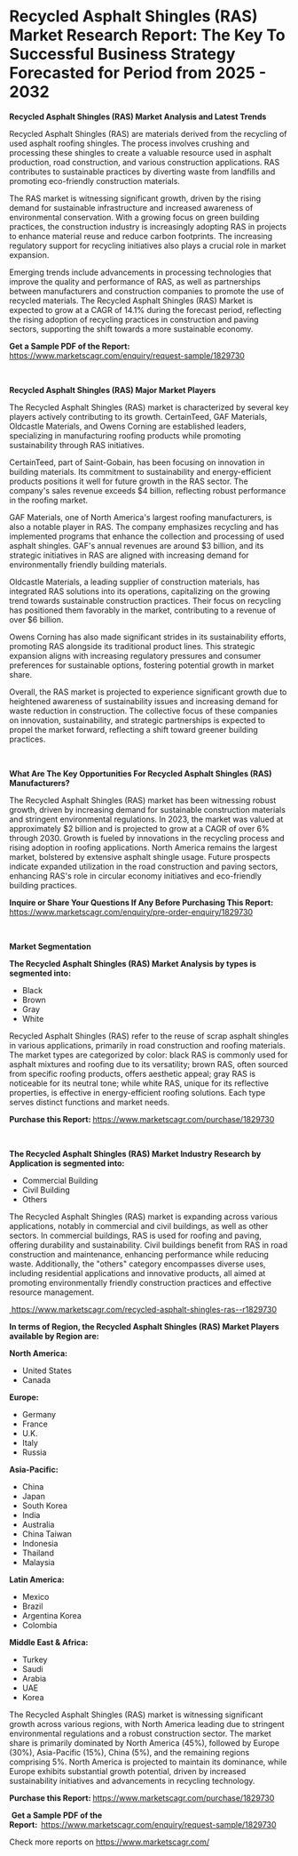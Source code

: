 <p><h1>Recycled Asphalt Shingles (RAS) Market Research Report: The Key To Successful Business Strategy Forecasted for Period from 2025 - 2032</h1></p><p><strong>Recycled Asphalt Shingles (RAS) Market Analysis and Latest Trends</strong></p>
<p><p>Recycled Asphalt Shingles (RAS) are materials derived from the recycling of used asphalt roofing shingles. The process involves crushing and processing these shingles to create a valuable resource used in asphalt production, road construction, and various construction applications. RAS contributes to sustainable practices by diverting waste from landfills and promoting eco-friendly construction materials.</p><p>The RAS market is witnessing significant growth, driven by the rising demand for sustainable infrastructure and increased awareness of environmental conservation. With a growing focus on green building practices, the construction industry is increasingly adopting RAS in projects to enhance material reuse and reduce carbon footprints. The increasing regulatory support for recycling initiatives also plays a crucial role in market expansion.</p><p>Emerging trends include advancements in processing technologies that improve the quality and performance of RAS, as well as partnerships between manufacturers and construction companies to promote the use of recycled materials. The Recycled Asphalt Shingles (RAS) Market is expected to grow at a CAGR of 14.1% during the forecast period, reflecting the rising adoption of recycling practices in construction and paving sectors, supporting the shift towards a more sustainable economy.</p></p>
<p><strong>Get a Sample PDF of the Report:&nbsp;</strong> <a href="https://www.marketscagr.com/enquiry/request-sample/1829730?utm_campaign=1895&utm_medium=2&utm_source=Github&utm_content=ia&utm_term=03022025&utm_id=recycled-asphalt-shingles-ras">https://www.marketscagr.com/enquiry/request-sample/1829730</a></p>
<p>&nbsp;</p>
<p><strong>Recycled Asphalt Shingles (RAS) Major Market Players</strong></p>
<p><p>The Recycled Asphalt Shingles (RAS) market is characterized by several key players actively contributing to its growth. CertainTeed, GAF Materials, Oldcastle Materials, and Owens Corning are established leaders, specializing in manufacturing roofing products while promoting sustainability through RAS initiatives. </p><p>CertainTeed, part of Saint-Gobain, has been focusing on innovation in building materials. Its commitment to sustainability and energy-efficient products positions it well for future growth in the RAS sector. The company's sales revenue exceeds $4 billion, reflecting robust performance in the roofing market.</p><p>GAF Materials, one of North America's largest roofing manufacturers, is also a notable player in RAS. The company emphasizes recycling and has implemented programs that enhance the collection and processing of used asphalt shingles. GAF's annual revenues are around $3 billion, and its strategic initiatives in RAS are aligned with increasing demand for environmentally friendly building materials.</p><p>Oldcastle Materials, a leading supplier of construction materials, has integrated RAS solutions into its operations, capitalizing on the growing trend towards sustainable construction practices. Their focus on recycling has positioned them favorably in the market, contributing to a revenue of over $6 billion.</p><p>Owens Corning has also made significant strides in its sustainability efforts, promoting RAS alongside its traditional product lines. This strategic expansion aligns with increasing regulatory pressures and consumer preferences for sustainable options, fostering potential growth in market share.</p><p>Overall, the RAS market is projected to experience significant growth due to heightened awareness of sustainability issues and increasing demand for waste reduction in construction. The collective focus of these companies on innovation, sustainability, and strategic partnerships is expected to propel the market forward, reflecting a shift toward greener building practices.</p></p>
<p>&nbsp;</p>
<p><strong>What Are The Key Opportunities For Recycled Asphalt Shingles (RAS) Manufacturers?</strong></p>
<p><p>The Recycled Asphalt Shingles (RAS) market has been witnessing robust growth, driven by increasing demand for sustainable construction materials and stringent environmental regulations. In 2023, the market was valued at approximately $2 billion and is projected to grow at a CAGR of over 6% through 2030. Growth is fueled by innovations in the recycling process and rising adoption in roofing applications. North America remains the largest market, bolstered by extensive asphalt shingle usage. Future prospects indicate expanded utilization in the road construction and paving sectors, enhancing RAS's role in circular economy initiatives and eco-friendly building practices.</p></p>
<p><strong>Inquire or Share Your Questions If Any Before Purchasing This Report:</strong> <a href="https://www.marketscagr.com/enquiry/pre-order-enquiry/1829730?utm_campaign=1895&utm_medium=2&utm_source=Github&utm_content=ia&utm_term=03022025&utm_id=recycled-asphalt-shingles-ras">https://www.marketscagr.com/enquiry/pre-order-enquiry/1829730</a></p>
<p>&nbsp;</p>
<p><strong>Market Segmentation</strong></p>
<p><strong>The Recycled Asphalt Shingles (RAS) Market Analysis by types is segmented into:</strong></p>
<p><ul><li>Black</li><li>Brown</li><li>Gray</li><li>White</li></ul></p>
<p><p>Recycled Asphalt Shingles (RAS) refer to the reuse of scrap asphalt shingles in various applications, primarily in road construction and roofing materials. The market types are categorized by color: black RAS is commonly used for asphalt mixtures and roofing due to its versatility; brown RAS, often sourced from specific roofing products, offers aesthetic appeal; gray RAS is noticeable for its neutral tone; while white RAS, unique for its reflective properties, is effective in energy-efficient roofing solutions. Each type serves distinct functions and market needs.</p></p>
<p><strong>Purchase this Report:&nbsp;</strong><a href="https://www.marketscagr.com/purchase/1829730?utm_campaign=1895&utm_medium=2&utm_source=Github&utm_content=ia&utm_term=03022025&utm_id=recycled-asphalt-shingles-ras">https://www.marketscagr.com/purchase/1829730</a></p>
<p>&nbsp;</p>
<p><strong>The Recycled Asphalt Shingles (RAS) Market Industry Research by Application is segmented into:</strong></p>
<p><ul><li>Commercial Building</li><li>Civil Building</li><li>Others</li></ul></p>
<p><p>The Recycled Asphalt Shingles (RAS) market is expanding across various applications, notably in commercial and civil buildings, as well as other sectors. In commercial buildings, RAS is used for roofing and paving, offering durability and sustainability. Civil buildings benefit from RAS in road construction and maintenance, enhancing performance while reducing waste. Additionally, the "others" category encompasses diverse uses, including residential applications and innovative products, all aimed at promoting environmentally friendly construction practices and effective resource management.</p></p>
<p><a href="https://www.marketscagr.com/recycled-asphalt-shingles-ras--r1829730?utm_campaign=1895&utm_medium=2&utm_source=Github&utm_content=ia&utm_term=03022025&utm_id=recycled-asphalt-shingles-ras">&nbsp;https://www.marketscagr.com/recycled-asphalt-shingles-ras--r1829730</a></p>
<p><strong>In terms of Region, the Recycled Asphalt Shingles (RAS) Market Players available by Region are:</strong></p>
<p>
    <p> <strong> North America: </strong>
        <ul>
            <li>United States</li>
            <li>Canada</li>
        </ul>
        </p> 
    <p> <strong> Europe: </strong>
        <ul>
            <li>Germany</li>
            <li>France</li>
            <li>U.K.</li>
            <li>Italy</li>
            <li>Russia</li>
        </ul>
        </p> 
    <p> <strong> Asia-Pacific: </strong>
        <ul>
            <li>China</li>
            <li>Japan</li>
            <li>South Korea</li>
            <li>India</li>
            <li>Australia</li>
            <li>China Taiwan</li>
            <li>Indonesia</li>
            <li>Thailand</li>
            <li>Malaysia</li>
        </ul>
        </p> 
    <p> <strong> Latin America: </strong>
        <ul>
            <li>Mexico</li>
            <li>Brazil</li>
            <li>Argentina Korea</li>
            <li>Colombia</li>
        </ul>
        </p> 
    <p> <strong> Middle East & Africa: </strong>
        <ul>
            <li>Turkey</li>
            <li>Saudi</li>
            <li>Arabia</li>
            <li>UAE</li>
            <li>Korea</li>
        </ul>
    </p>
    </p>
<p><p>The Recycled Asphalt Shingles (RAS) market is witnessing significant growth across various regions, with North America leading due to stringent environmental regulations and a robust construction sector. The market share is primarily dominated by North America (45%), followed by Europe (30%), Asia-Pacific (15%), China (5%), and the remaining regions comprising 5%. North America is projected to maintain its dominance, while Europe exhibits substantial growth potential, driven by increased sustainability initiatives and advancements in recycling technology.</p></p>
<p><strong>Purchase this Report: </strong><a href="https://www.marketscagr.com/purchase/1829730?utm_campaign=1895&utm_medium=2&utm_source=Github&utm_content=ia&utm_term=03022025&utm_id=recycled-asphalt-shingles-ras">https://www.marketscagr.com/purchase/1829730</a></p>
<p>&nbsp;<strong>Get a Sample PDF of the Report:&nbsp;&nbsp;</strong><a href="https://www.marketscagr.com/enquiry/request-sample/1829730?utm_campaign=1895&utm_medium=2&utm_source=Github&utm_content=ia&utm_term=03022025&utm_id=recycled-asphalt-shingles-ras">https://www.marketscagr.com/enquiry/request-sample/1829730</a></p>
<p><strong></strong></p>
<p>Check more reports on <a href="https://www.marketscagr.com/?utm_campaign=1895&utm_medium=2&utm_source=Github&utm_content=ia&utm_term=03022025&utm_id=recycled-asphalt-shingles-ras">https://www.marketscagr.com/</a></p>